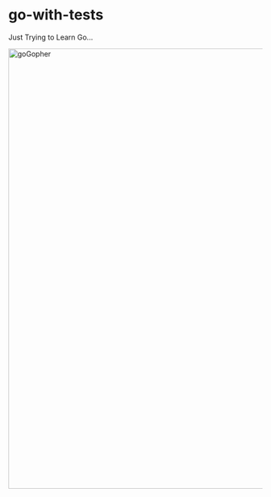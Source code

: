 # go-with-tests
Just Trying to Learn Go...

<img width="1552" height="873" alt="goGopher" src="https://github.com/user-attachments/assets/64b414bc-2b0b-4fc9-9373-3adb86bb9f99" />
